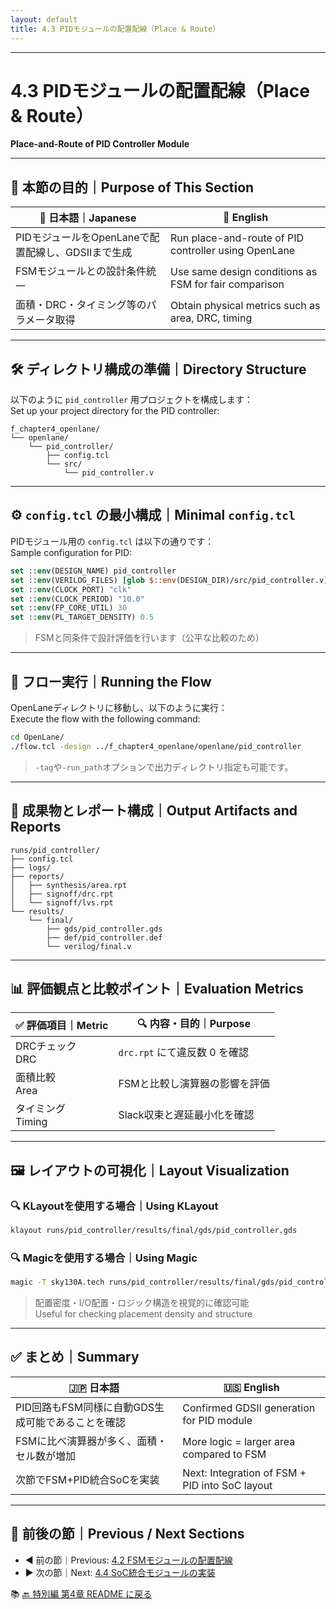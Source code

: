 ```yaml
---
layout: default
title: 4.3 PIDモジュールの配置配線（Place & Route）
---
```


---

# 4.3 PIDモジュールの配置配線（Place & Route）  
**Place-and-Route of PID Controller Module**

---

## 🎯 本節の目的｜Purpose of This Section

| 📝 日本語｜Japanese | 📘 English |
|----------------------|-----------|
| PIDモジュールをOpenLaneで配置配線し、GDSIIまで生成 | Run place-and-route of PID controller using OpenLane |
| FSMモジュールとの設計条件統一 | Use same design conditions as FSM for fair comparison |
| 面積・DRC・タイミング等のパラメータ取得 | Obtain physical metrics such as area, DRC, timing |

---

## 🛠️ ディレクトリ構成の準備｜Directory Structure

以下のように `pid_controller` 用プロジェクトを構成します：  
Set up your project directory for the PID controller:

```text
f_chapter4_openlane/
└── openlane/
    └── pid_controller/
        ├── config.tcl
        └── src/
            └── pid_controller.v
```

---

## ⚙️ `config.tcl` の最小構成｜Minimal `config.tcl`

PIDモジュール用の `config.tcl` は以下の通りです：  
Sample configuration for PID:

```tcl
set ::env(DESIGN_NAME) pid_controller
set ::env(VERILOG_FILES) [glob $::env(DESIGN_DIR)/src/pid_controller.v]
set ::env(CLOCK_PORT) "clk"
set ::env(CLOCK_PERIOD) "10.0"
set ::env(FP_CORE_UTIL) 30
set ::env(PL_TARGET_DENSITY) 0.5
```

> FSMと同条件で設計評価を行います（公平な比較のため）

---

## 🚀 フロー実行｜Running the Flow

OpenLaneディレクトリに移動し、以下のように実行：  
Execute the flow with the following command:

```bash
cd OpenLane/
./flow.tcl -design ../f_chapter4_openlane/openlane/pid_controller
```

> `-tag`や`-run_path`オプションで出力ディレクトリ指定も可能です。

---

## 📂 成果物とレポート構成｜Output Artifacts and Reports

```text
runs/pid_controller/
├── config.tcl
├── logs/
├── reports/
│   ├── synthesis/area.rpt
│   ├── signoff/drc.rpt
│   └── signoff/lvs.rpt
└── results/
    └── final/
        ├── gds/pid_controller.gds
        ├── def/pid_controller.def
        └── verilog/final.v
```

---

## 📊 評価観点と比較ポイント｜Evaluation Metrics

| ✅ 評価項目｜Metric | 🔍 内容・目的｜Purpose |
|------------------|------------------------|
| DRCチェック<br>DRC | `drc.rpt` にて違反数 0 を確認 |
| 面積比較<br>Area | FSMと比較し演算器の影響を評価 |
| タイミング<br>Timing | Slack収束と遅延最小化を確認 |

---

## 🖼️ レイアウトの可視化｜Layout Visualization

### 🔍 KLayoutを使用する場合｜Using KLayout

```bash
klayout runs/pid_controller/results/final/gds/pid_controller.gds
```

### 🔍 Magicを使用する場合｜Using Magic

```bash
magic -T sky130A.tech runs/pid_controller/results/final/gds/pid_controller.gds
```

> 配置密度・I/O配置・ロジック構造を視覚的に確認可能  
> Useful for checking placement density and structure

---

## ✅ まとめ｜Summary

| 🇯🇵 日本語 | 🇺🇸 English |
|------------|------------|
| PID回路もFSM同様に自動GDS生成可能であることを確認 | Confirmed GDSII generation for PID module |
| FSMに比べ演算器が多く、面積・セル数が増加 | More logic = larger area compared to FSM |
| 次節でFSM+PID統合SoCを実装 | Next: Integration of FSM + PID into SoC layout |

---

## 📎 前後の節｜Previous / Next Sections

- ◀️ 前の節｜Previous: [4.2 FSMモジュールの配置配線](docs/4_2_fsm_layout.md)  
- ▶️ 次の節｜Next: [4.4 SoC統合モジュールの実装](docs/4_4_soc_layout.md)

📚 [🔙 特別編 第4章 README に戻る](../README.md)
